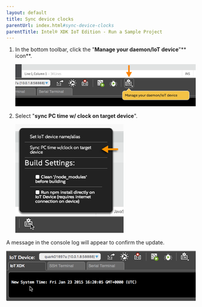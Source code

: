 ```yaml
---
layout: default
title: Sync device clocks
parentUrl: index.html#sync-device-clocks
parentTitle: Intel® XDK IoT Edition - Run a Sample Project
---
```


1. In the bottom toolbar, click the "**Manage your daemon/IoT device**"** icon**.

    !["Manage your daemon/IoT device" in bottom toolbar](images/xdk-manage_button.png)

2. Select "**sync PC time w/ clock on target device**".

    !["sync PC time w/ clock on target device" option in Manage settings menu](images/xdk-sync_clock.png)

<div class="callout done" markdown="1">
A message in the console log will appear to confirm the update.

![New System Time message in console](images/xdk-console-new_system_time.png)
</div>